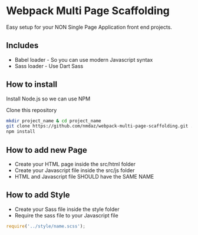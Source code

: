 # Webpack Multi Page Scaffolding
Easy setup for your NON Single Page Application front end projects.

## Includes 
- Babel loader - So you can use modern Javascript syntax
- Sass loader - Use Dart Sass

## How to install

Install Node.js so we can use NPM

Clone this repository
```bash
mkdir project_name & cd project_name
git clone https://github.com/nmdaz/webpack-multi-page-scaffolding.git .
npm install
```

## How to add new Page
- Create your HTML page inside the src/html folder
- Create your Javascript file inside the src/js folder
- HTML and Javascript file SHOULD have the SAME NAME

## How to add Style 
- Create your Sass file inside the style folder
- Require the sass file to your Javascript file
```javascript
require('../style/name.scss');
````



